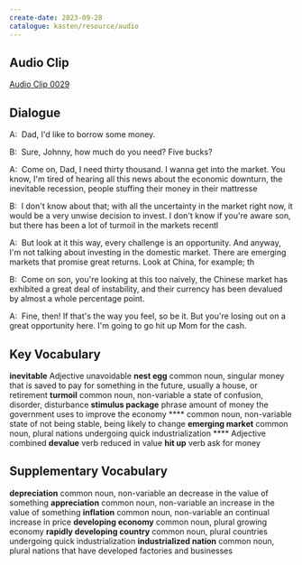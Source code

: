 ```yaml
---
create-date: 2023-09-28
catalogue: kasten/resource/audio
---
```


## Audio Clip
[Audio Clip 0029](https://archive.org/download/englishpod_all/englishpod_0029dg.mp3)

## Dialogue
A:  Dad,   I'd  like  to borrow   some  money.

B:  Sure,   Johnny,   how  much  do  you  need?  Five   bucks?

A:  Come on,   Dad,   I need  thirty thousand.   I  wanna  get  into  the  market.  You   know,   I'm   tired  of  hearing  all  this  news  about  the  economic  downturn,  the  inevitable   recession,  people   stuffing  their  money   in  their   mattresse

B:  I  don't  know  about  that;   with  all  the  uncertainty  in  the  market right now,    it  would be  a  very  unwise  decision  to invest.   I  don't   know   if  you're  aware son,    but  there  has been  a lot   of  turmoil in  the  markets  recentl

A:  But  look at it this way,    every  challenge   is an  opportunity.     And  anyway,   I'm  not  talking  about  investing  in  the  domestic   market.   There  are  emerging markets  that   promise  great  returns.    Look  at  China,   for  example;  th

B:  Come on  son,    you're  looking  at  this  too  naively,   the  Chinese  market   has exhibited  a  great deal  of  instability,   and  their  currency  has been devalued by almost  a whole  percentage point.

A:  Fine, then!    If  that's  the  way  you  feel,   so be it.    But  you're  losing out  on  a  great  opportunity  here.   I'm  going  to go  hit up  Mom  for  the  cash.

## Key Vocabulary
**inevitable**         Adjective                   unavoidable
**nest egg**           common noun, singular       money that is saved to pay for something in the future, usually a house, or retirement
**turmoil**            common noun, non-variable   a state of confusion, disorder, disturbance
**stimulus package**   phrase                      amount of money the government uses to improve the economy
****                   common noun, non-variable   state of not being stable, being likely to change
**emerging market**    common noun, plural         nations undergoing quick industrialization
****                   Adjective                   combined
**devalue**            verb                        reduced in value
**hit up**             verb                        ask for money

## Supplementary Vocabulary
**depreciation**                 common noun, non-variable   an decrease in the value of something
**appreciation**                 common noun, non-variable   an increase in the value of something
**inflation**                    common noun, non-variable   an continual increase in price
**developing economy**           common noun, plural         growing economy
**rapidly developing country**   common noun, plural         countries undergoing quick industrialization
**industrialized nation**        common noun, plural         nations that have developed factories and businesses
